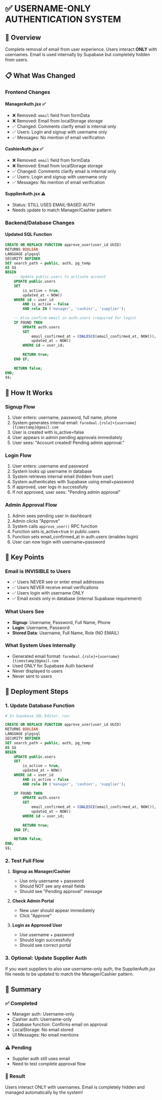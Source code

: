 # ✅ USERNAME-ONLY AUTHENTICATION SYSTEM

## 🎯 Overview
Complete removal of email from user experience. Users interact **ONLY** with usernames. Email is used internally by Supabase but completely hidden from users.

## 📋 What Was Changed

### Frontend Changes

#### ManagerAuth.jsx ✅
- ❌ Removed: `email` field from formData
- ❌ Removed: Email from localStorage storage
- ✅ Changed: Comments clarify email is internal only
- ✅ Users: Login and signup with username only
- ✅ Messages: No mention of email verification

#### CashierAuth.jsx ✅
- ❌ Removed: `email` field from formData
- ❌ Removed: Email from localStorage storage
- ✅ Changed: Comments clarify email is internal only
- ✅ Users: Login and signup with username only
- ✅ Messages: No mention of email verification

#### SupplierAuth.jsx ⚠️
- Status: STILL USES EMAIL-BASED AUTH
- Needs update to match Manager/Cashier pattern

### Backend/Database Changes

#### Updated SQL Function
```sql
CREATE OR REPLACE FUNCTION approve_user(user_id UUID)
RETURNS BOOLEAN
LANGUAGE plpgsql
SECURITY DEFINER
SET search_path = public, auth, pg_temp
AS $$
BEGIN
    -- Update public.users to activate account
    UPDATE public.users
    SET 
        is_active = true,
        updated_at = NOW()
    WHERE id = user_id
        AND is_active = false
        AND role IN ('manager', 'cashier', 'supplier');
    
    -- Also confirm email in auth.users (required for login)
    IF FOUND THEN
        UPDATE auth.users
        SET 
            email_confirmed_at = COALESCE(email_confirmed_at, NOW()),
            updated_at = NOW()
        WHERE id = user_id;
        
        RETURN true;
    END IF;
    
    RETURN false;
END;
$$;
```

## 🔧 How It Works

### Signup Flow
1. User enters: username, password, full name, phone
2. System generates internal email: `faredeal.{role}+{username}{timestamp}@gmail.com`
3. User is created with is_active=false
4. User appears in admin pending approvals immediately
5. User sees: "Account created! Pending admin approval."

### Login Flow
1. User enters: username and password
2. System looks up username in database
3. System retrieves internal email (hidden from user)
4. System authenticates with Supabase using email+password
5. If approved, user logs in successfully
6. If not approved, user sees: "Pending admin approval"

### Admin Approval Flow
1. Admin sees pending user in dashboard
2. Admin clicks "Approve"
3. System calls `approve_user()` RPC function
4. Function sets is_active=true in public.users
5. Function sets email_confirmed_at in auth.users (enables login)
6. User can now login with username+password

## 🔑 Key Points

### Email is INVISIBLE to Users
- ✅ Users NEVER see or enter email addresses
- ✅ Users NEVER receive email verifications
- ✅ Users login with username ONLY
- ✅ Email exists only in database (internal Supabase requirement)

### What Users See
- **Signup**: Username, Password, Full Name, Phone
- **Login**: Username, Password
- **Stored Data**: Username, Full Name, Role (NO EMAIL)

### What System Uses Internally
- Generated email format: `faredeal.{role}+{username}{timestamp}@gmail.com`
- Used ONLY for Supabase Auth backend
- Never displayed to users
- Never sent to users

## 🚀 Deployment Steps

### 1. Update Database Function
```bash
# In Supabase SQL Editor, run:
```
```sql
CREATE OR REPLACE FUNCTION approve_user(user_id UUID)
RETURNS BOOLEAN
LANGUAGE plpgsql
SECURITY DEFINER
SET search_path = public, auth, pg_temp
AS $$
BEGIN
    UPDATE public.users
    SET 
        is_active = true,
        updated_at = NOW()
    WHERE id = user_id
        AND is_active = false
        AND role IN ('manager', 'cashier', 'supplier');
    
    IF FOUND THEN
        UPDATE auth.users
        SET 
            email_confirmed_at = COALESCE(email_confirmed_at, NOW()),
            updated_at = NOW()
        WHERE id = user_id;
        
        RETURN true;
    END IF;
    
    RETURN false;
END;
$$;
```

### 2. Test Full Flow
1. **Signup as Manager/Cashier**
   - Use only username + password
   - Should NOT see any email fields
   - Should see "Pending approval" message

2. **Check Admin Portal**
   - New user should appear immediately
   - Click "Approve"

3. **Login as Approved User**
   - Use username + password
   - Should login successfully
   - Should see correct portal

### 3. Optional: Update Supplier Auth
If you want suppliers to also use username-only auth, the SupplierAuth.jsx file needs to be updated to match the Manager/Cashier pattern.

## 📝 Summary

### ✅ Completed
- Manager auth: Username-only
- Cashier auth: Username-only
- Database function: Confirms email on approval
- LocalStorage: No email stored
- UI Messages: No email mentions

### ⚠️ Pending
- Supplier auth still uses email
- Need to test complete approval flow

### 🎉 Result
Users interact ONLY with usernames. Email is completely hidden and managed automatically by the system!
